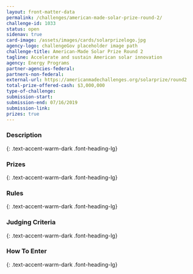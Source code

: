 ```yaml
---
layout: front-matter-data
permalink: /challenges/american-made-solar-prize-round-2/
challenge-id: 1033
status: open
sidenav: true
card-image: /assets/images/cards/solarprizelogo.jpg
agency-logo: challengeGov placeholder image path
challenge-title: American-Made Solar Prize Round 2
tagline: Accelerate and sustain American solar innovation
agency: Energy Programs
partner-agencies-federal: 
partners-non-federal: 
external-url: https://americanmadechallenges.org/solarprize/round2
total-prize-offered-cash: $3,000,000
type-of-challenge: 
submission-start: 
submission-end: 07/16/2019
submission-link:  
prizes: true
---
```




<!-- Description start -->
### Description
{: .text-accent-warm-dark .font-heading-lg}


<!-- Prizes start -->
### Prizes
{: .text-accent-warm-dark .font-heading-lg}


<!-- Rules start -->
### Rules 
{: .text-accent-warm-dark .font-heading-lg}


<!-- Judging start -->
### Judging Criteria
{: .text-accent-warm-dark .font-heading-lg}


<!--  How To Enter start -->
### How To Enter
{: .text-accent-warm-dark .font-heading-lg}